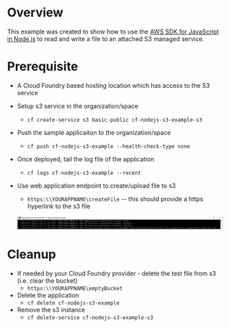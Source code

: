 # Overview
This example was created to show how to use the [AWS SDK for JavaScript in Node.js](https://aws.amazon.com/sdk-for-node-js/) to read and write a file to an attached S3 managed service.

# Prerequisite
- A Cloud Foundry based hosting location which has access to the S3 service
- Setup s3 service in the organization/space
  - `cf create-service s3 basic-public cf-nodejs-s3-example-s3`
- Push the sample applicaiton to the organization/space
  - `cf push cf-nodejs-s3-example --health-check-type none`
- Once deployed, tail the log file of the application
  - `cf logs cf-nodejs-s3-example --recent`
- Use web application endpoint to create/upload file to s3
  - `https:\\YOURAPPNAME\createFile` -- this should provide a https hyperlink to the s3 file
    
  ![console log image](https://github.com/coobr01/cf-nodejs-s3-example/blob/master/docs/images/logfile.png "console log image")
  
# Cleanup
- If needed by your Cloud Foundry provider - delete the test file from s3 (i.e. clear the bucket)
  - `https:\\YOURAPPNAME\emptyBucket`
- Delete the application
  - `cf delete cf-nodejs-s3-example`
- Remove the s3 instance
  - `cf delete-service cf-nodejs-s3-example-s3`
